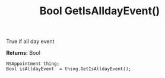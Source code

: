 ﻿---
uid: crmscript_ref_NSAppointment_GetIsAlldayEvent
title: Bool GetIsAlldayEvent()
intellisense: NSAppointment.GetIsAlldayEvent
keywords: NSAppointment, GetIsAlldayEvent
so.topic: reference
---

True if all day event

**Returns:** Bool


```crmscript
NSAppointment thing;
Bool isAlldayEvent  = thing.GetIsAlldayEvent();
```


